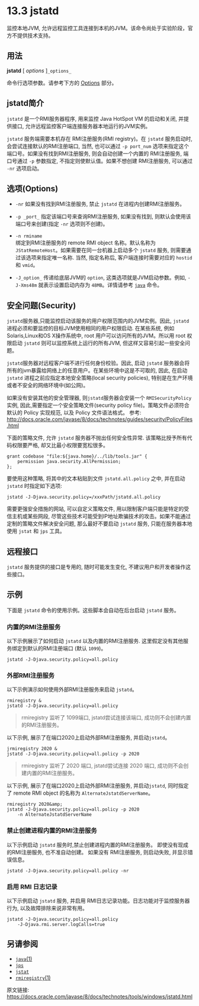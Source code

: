 # 13.3 jstatd

监控本地JVM, 允许远程监控工具连接到本机的JVM。该命令尚处于实验阶段，官方不提供技术支持。 


## 用法

**jstatd** [ _options_ ]`_options_`

命令行选项参数。请参考下方的 [Options](#) 部分。

## jstatd简介

`jstatd` 是一个RMI服务器程序, 用来监控 Java HotSpot VM 的启动和关闭, 并提供接口, 允许远程监控客户端连接服务器本地运行的JVM实例。


`jstatd` 服务端需要本机存在 RMI注册服务(RMI registry)。在 `jstatd` 服务启动时,会尝试连接默认的RMI注册端口, 当然, 也可以通过 `-p port_num` 选项来指定这个端口号。如果没有找到RMI注册服务, 则会自动创建一个内置的 RMI注册服务, 端口号通过 `-p` 参数指定, 不指定则使默认值。如果不想创建 RMI注册服务, 可以通过 `-nr` 选项启动。


## 选项(Options)

* `-nr`
  如果没有找到RMI注册服务, 禁止 `jstatd` 在进程内创建RMI注册服务。

* `-p _port_`
  指定该端口号来查询RMI注册服务, 如果没有找到, 则默认会使用该端口号来创建(指定 `-nr` 选项则不创建)。

* `-n rminame`  
  绑定到RMI注册服务的 remote RMI object 名称。默认名称为 `JStatRemoteHost`。如果需要在同一台机器上启动多个 `jstatd` 服务, 则需要通过该选项来指定唯一名称. 当然, 指定名称后, 客户端连接时需要对应的 `hostid` 和 `vmid`。

* `-J_option_`
  传递给底层JVM的 `option`, 这类选项就是JVM启动参数。例如, `-J-Xms48m` 就表示设置启动内存为 `48MB`。详情请参考 [`java`]() 命令。


## 安全问题(Security)

`jstatd`服务器,只能监控启动该服务的用户权限范围内的JVM实例。因此, `jstatd` 进程必须和要监控的目标JVM使用相同的用户权限启动. 在某些系统, 例如 Solaris,Linux和OS X操作系统中, root 用户可以访问所有的JVM。所以用 root 权限启动 `jstatd` 则可以监控系统上运行的所有JVM, 但这样又容易引起一些安全问题。

`jstatd`服务器对远程客户端不进行任何身份校验。因此, 启动 `jstatd` 服务器会将所有的jvm暴露给网络上的任意用户。在某些环境中这是不可取的, 因此, 在启动 `jstatd` 进程之前应指定本地安全策略(local security policies), 特别是在生产环境或者不安全的网络环境中(如公网)。

如果没有安装其他的安全管理器, 则`jstatd`服务器会安装一个 `RMISecurityPolicy` 实例, 因此,需要指定一个安全策略文件(security policy file)。策略文件必须符合默认的 Policy 实现规范, 以及 Policy 文件语法格式。 参考: <http://docs.oracle.com/javase/8/docs/technotes/guides/security/PolicyFiles.html>


下面的策略文件, 允许 `jstatd` 服务器不抛出任何安全性异常. 该策略比授予所有代码权限要严格, 却又比最小权限要宽松很多。

```
grant codebase "file:${java.home}/../lib/tools.jar" {   
    permission java.security.AllPermission;
};

```


要使用这种策略, 将其中的文本粘贴到文件 `jstatd.all.policy` 之中, 并在启动 `jstatd` 时指定如下选项:

```
jstatd -J-Djava.security.policy=/xxxPath/jstatd.all.policy

```


需要更强安全措施的网站, 可以自定义策略文件, 用以限制客户端只能是特定的受信主机或某些网段, 尽管这些技术可能受到IP地址欺骗技术的攻击。如果不能通过定制的策略文件解决安全问题, 那么最好不要启动 `jstatd` 服务, 只能在服务器本地使用 `jstat` 和 `jps` 工具。


## 远程接口

`jstatd` 服务提供的接口是专用的, 随时可能发生变化, 不建议用户和开发者操作这些接口。


## 示例

下面是 `jstatd` 命令的使用示例。这些脚本会自动在后台启动 `jstatd` 服务。


### 内置的RMI注册服务

以下示例展示了如何启动 `jstatd` 以及内置的RMI注册服务. 这里假定没有其他服务绑定到默认的RMI注册端口 (默认 `1099`)。

```
jstatd -J-Djava.security.policy=all.policy

```

### 外部RMI注册服务

以下示例演示如何使用外部RMI注册服务来启动 `jstatd`。

```
rmiregistry &
jstatd -J-Djava.security.policy=all.policy
```

> rmiregistry 监听了 1099端口, jstatd尝试连接该端口, 成功则不会创建内置的RMI注册服务。

以下示例, 展示了在端口2020上启动外部RMI注册服务, 并启动`jstatd`。

```
jrmiregistry 2020 &
jstatd -J-Djava.security.policy=all.policy -p 2020

```

> rmiregistry 监听了 2020 端口, jstatd尝试连接 2020 端口, 成功则不会创建内置的RMI注册服务。


以下示例, 展示了在端口2020上启动外部RMI注册服务, 并启动`jstatd`, 同时指定了 remote RMI object 的名称为 `AlternateJstatdServerName`。

```
rmiregistry 2020&amp;
jstatd -J-Djava.security.policy=all.policy -p 2020
    -n AlternateJstatdServerName

```


### 禁止创建进程内置的RMI注册服务

以下示例启动 `jstatd` 服务时,禁止创建进程内置的RMI注册服务。 即使没有现成的RMI注册服务, 也不准自动创建。 如果没有 RMI注册服务, 则启动失败, 并显示错误信息。

```
jstatd -J-Djava.security.policy=all.policy -nr

```


### 启用 RMI 日志记录


以下示例启动 `jstatd` 服务, 并启用 RMI日志记录功能。日志功能对于监控服务器行为, 以及故障排除来说非常有用。

```
jstatd -J-Djava.security.policy=all.policy
    -J-Djava.rmi.server.logCalls=true

```


## 另请参阅

*   [`java`(1)](java.html#CBBFHAJA)
*   [`jps`](1301_jps.md)
*   [`jstat`](1302_jstat.md)
*   [`rmiregistry`(1)](rmiregistry.html#CHDEDDIE)


原文链接: <https://docs.oracle.com/javase/8/docs/technotes/tools/windows/jstatd.html>



